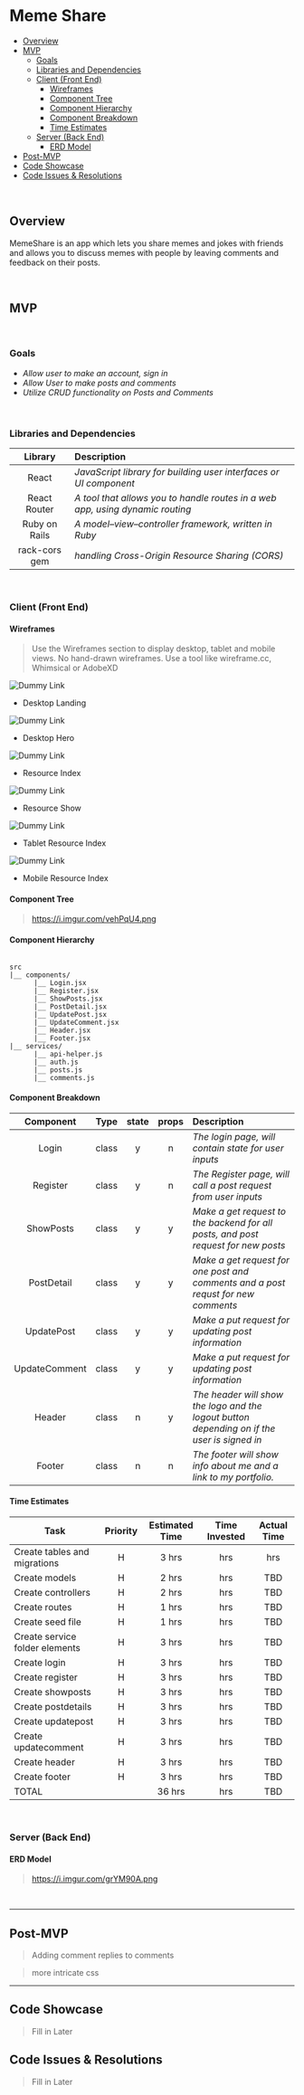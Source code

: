 # Meme Share <!-- omit in toc -->



- [Overview](#overview)
- [MVP](#mvp)
  - [Goals](#goals)
  - [Libraries and Dependencies](#libraries-and-dependencies)
  - [Client (Front End)](#client-front-end)
    - [Wireframes](#wireframes)
    - [Component Tree](#component-tree)
    - [Component Hierarchy](#component-hierarchy)
    - [Component Breakdown](#component-breakdown)
    - [Time Estimates](#time-estimates)
  - [Server (Back End)](#server-back-end)
    - [ERD Model](#erd-model)
- [Post-MVP](#post-mvp)
- [Code Showcase](#code-showcase)
- [Code Issues & Resolutions](#code-issues--resolutions)

<br>

## Overview

MemeShare is an app which lets you share memes and jokes with friends and allows you to discuss memes with people by leaving comments and feedback on their posts. 


<br>

## MVP


<br>

### Goals

- _Allow user to make an account, sign in_
- _Allow User to make posts and comments_
- _Utilize CRUD functionality on Posts and Comments_

<br>

### Libraries and Dependencies



|     Library      | Description                                    |
| :--------------: | :---------------------------------------------------------------------- |
|      React       | _JavaScript library for building user interfaces or UI component_     |
|   React Router   | _A tool that allows you to handle routes in a web app, using dynamic routing_     |
|   Ruby on Rails  | _A model–view–controller framework, written in Ruby_     |   
|  rack-cors gem   | _handling Cross-Origin Resource Sharing (CORS)_|

<br>

### Client (Front End)

#### Wireframes

> Use the Wireframes section to display desktop, tablet and mobile views. No hand-drawn wireframes. Use a tool like wireframe.cc, Whimsical or AdobeXD

![Dummy Link](url)

- Desktop Landing

![Dummy Link](url)

- Desktop Hero

![Dummy Link](url)

- Resource Index

![Dummy Link](url)

- Resource Show

![Dummy Link](url)

- Tablet Resource Index

![Dummy Link](url)

- Mobile Resource Index

#### Component Tree

>https://i.imgur.com/vehPqU4.png

#### Component Hierarchy



``` structure

src
|__ components/
      |__ Login.jsx
      |__ Register.jsx
      |__ ShowPosts.jsx
      |__ PostDetail.jsx
      |__ UpdatePost.jsx
      |__ UpdateComment.jsx
      |__ Header.jsx
      |__ Footer.jsx
|__ services/
      |__ api-helper.js
      |__ auth.js
      |__ posts.js
      |__ comments.js

```

#### Component Breakdown



|    Component     |    Type    | state | props | Description                                                                                       |
| :--------------: | :--------: | :---: | :---: | :------------------------------------------------------------------------------------------------ |
|    Login         |   class    |   y   |   n   | _The login page, will contain state for user inputs_                                              |
|    Register      |   class    |   y   |   n   | _The Register page, will call a post request from user inputs_                                    |
|    ShowPosts     |   class    |   y   |   y   | _Make a get request to the backend for all posts, and post request for new posts_                 |
|    PostDetail    |   class    |   y   |   y   | _Make a get request for one post and comments and a post requst for new comments_                 |
|    UpdatePost    |   class    |   y   |   y   | _Make a put request for updating post information_                                                |
|    UpdateComment |   class    |   y   |   y   | _Make a put request for updating post information_                                                |
|    Header        |   class    |   n   |   y   | _The header will show the logo and the logout button depending on if the user is signed in_       |
|    Footer        |   class    |   n   |   n   | _The footer will show info about me and a link to my portfolio._                                  |

#### Time Estimates



| Task                            | Priority | Estimated Time | Time Invested | Actual Time |
| ------------------------------- | :------: | :------------: | :-----------: | :---------: |
| Create tables and migrations    |    H     |     3 hrs      |      hrs     |     hrs    |
| Create models                   |    H     |     2 hrs      |      hrs     |     TBD     |
| Create controllers              |    H     |     2 hrs      |      hrs     |     TBD     |
| Create routes                   |    H     |     1 hrs      |      hrs     |     TBD     |
| Create seed file                |    H     |     1 hrs      |      hrs     |     TBD     |
| Create service folder elements  |    H     |     3 hrs      |      hrs     |     TBD     |
| Create login                    |    H     |     3 hrs      |      hrs     |     TBD     |
| Create register                 |    H     |     3 hrs      |      hrs     |     TBD     |
| Create showposts                |    H     |     3 hrs      |      hrs     |     TBD     |
| Create postdetails              |    H     |     3 hrs      |      hrs     |     TBD     |
| Create updatepost               |    H     |     3 hrs      |      hrs     |     TBD     |
| Create updatecomment            |    H     |     3 hrs      |      hrs     |     TBD     |
| Create header                   |    H     |     3 hrs      |      hrs     |     TBD     |
| Create footer                   |    H     |     3 hrs      |      hrs     |     TBD     |
| TOTAL                           |          |     36 hrs     |      hrs     |     TBD     |



<br>

### Server (Back End)

#### ERD Model

> https://i.imgur.com/grYM90A.png

<br>

***

## Post-MVP

> Adding comment replies to comments

> more intricate css

***

## Code Showcase

> Fill in Later

## Code Issues & Resolutions

> Fill in Later
